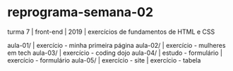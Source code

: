 # reprograma-semana-02
turma 7 | front-end | 2019 | exercícios de fundamentos de HTML e CSS

aula-01/
  | exercício - minha primeira página
aula-02/
  | exercício - mulheres em tech
aula-03/
  | exercício - coding dojo 
aula-04/
  | estudo - formulário
  | exercício - formulário
aula-05/
  | exercício - site
  | exercício - tabela
